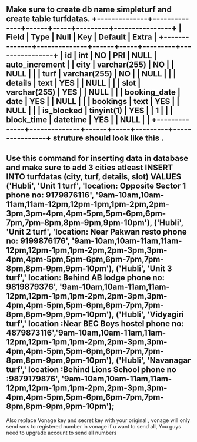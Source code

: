 Make sure to create db name simpleturf and create table turfdatas.
+--------------+--------------+------+-----+---------+----------------+
| Field        | Type         | Null | Key | Default | Extra          |
+--------------+--------------+------+-----+---------+----------------+
| id           | int          | NO   | PRI | NULL    | auto_increment |
| city         | varchar(255) | NO   |     | NULL    |                |
| turf         | varchar(255) | NO   |     | NULL    |                |
| details      | text         | YES  |     | NULL    |                |
| slot         | varchar(255) | YES  |     | NULL    |                |
| booking_date | date         | YES  |     | NULL    |                |
| bookings     | text         | YES  |     | NULL    |                |
| is_blocked   | tinyint(1)   | YES  |     | 1       |                |
| block_time   | datetime     | YES  |     | NULL    |                |
+--------------+--------------+------+-----+---------+----------------+
struture should look like this . 
--------------------------------------------------------------------------------------------------------------------------------------------------------------------------
Use this command for inserting data in database and make sure to add 3 cities atleast
INSERT INTO turfdatas (city, turf, details, slot) VALUES
('Hubli', 'Unit 1  turf', 'location: Opposite Sector 1  phone no: 9179876116', '9am-10am,10am-11am,11am-12pm,12pm-1pm,1pm-2pm,2pm-3pm,3pm-4pm,4pm-5pm,5pm-6pm,6pm-7pm,7pm-8pm,8pm-9pm,9pm-10pm'),
('Hubli', 'Unit 2  turf', 'location: Near Pakwan resto  phone no: 9199876176', '9am-10am,10am-11am,11am-12pm,12pm-1pm,1pm-2pm,2pm-3pm,3pm-4pm,4pm-5pm,5pm-6pm,6pm-7pm,7pm-8pm,8pm-9pm,9pm-10pm'),
 ('Hubli', 'Unit 3  turf',' location: Behind AB lodge phone no: 9819879376', '9am-10am,10am-11am,11am-12pm,12pm-1pm,1pm-2pm,2pm-3pm,3pm-4pm,4pm-5pm,5pm-6pm,6pm-7pm,7pm-8pm,8pm-9pm,9pm-10pm'),
 ('Hubli', 'Vidyagiri   turf',' location :Near BEC Boys hostel phone no: 4879873116','9am-10am,10am-11am,11am-12pm,12pm-1pm,1pm-2pm,2pm-3pm,3pm-4pm,4pm-5pm,5pm-6pm,6pm-7pm,7pm-8pm,8pm-9pm,9pm-10pm'),
 ('Hubli', 'Navanagar turf',' location :Behind Lions School phone no :9879179876', '9am-10am,10am-11am,11am-12pm,12pm-1pm,1pm-2pm,2pm-3pm,3pm-4pm,4pm-5pm,5pm-6pm,6pm-7pm,7pm-8pm,8pm-9pm,9pm-10pm');
 -------------------------------------------------------------------------------------------------------------------------------------------------------------------------------
Also replace Vonage key and secret key with your original , vonage will only send sms to registered number in vonage if u want to send all, You guys need to upgrade account to send all numbers
